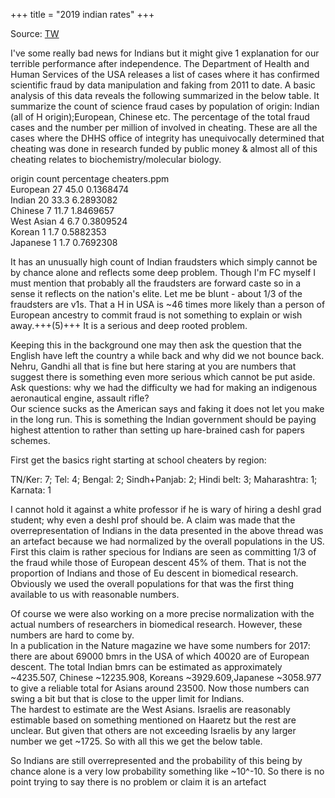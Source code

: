 +++
title = "2019 indian rates"
+++

Source: [TW](https://threadreaderapp.com/thread/1101297126880038914.html)

I've some really bad news for Indians but it might give 1 explanation for our terrible performance after independence. The Department of Health and Human Services of the USA releases a list of cases where it has confirmed scientific fraud by data manipulation and faking from 2011 to date. A basic analysis of this data reveals the following summarized in the below table. It summarize the count of science fraud cases by population of origin: Indian (all of H origin);European, Chinese etc. The percentage of the total fraud cases and the number per million of involved in cheating. These are all the cases where the DHHS office of integrity has unequivocally determined that cheating was done in research funded by public money & almost all of this cheating relates to biochemistry/molecular biology. 

origin count percentage cheaters.ppm  
European 27 45.0 0.1368474  
Indian 20 33.3 6.2893082  
Chinese 7 11.7 1.8469657  
West Asian 4 6.7 0.3809524  
Korean 1 1.7 0.5882353  
Japanese 1 1.7 0.7692308

It has an unusually high count of Indian fraudsters which simply cannot be by chance alone and reflects some deep problem. Though I'm FC myself I must mention that probably all the fraudsters are forward caste so in a sense it reflects on the nation's elite. Let me be blunt - about 1/3 of the fraudsters are v1s. That a H in USA is ~46 times more likely than a person of European ancestry to commit fraud is not something to explain or wish away.+++(5)+++ It is a serious and deep rooted problem. 

Keeping this in the background one may then ask the question that the English have left the country a while back and why did we not bounce back. Nehru, Gandhi all that is fine but here staring at you are numbers that suggest there is something even more serious which cannot be put aside. Ask questions: why we had the difficulty we had for making an indigenous aeronautical engine, assault rifle?  
Our science sucks as the American says and faking it does not let you make in the long run. 
This is something the Indian government should be paying highest attention to rather than setting up hare-brained cash for papers schemes.  

First get the basics right starting at school cheaters by region: 

TN/Ker: 7; Tel: 4; Bengal: 2; Sindh+Panjab: 2; Hindi belt: 3; Maharashtra: 1; Karnata: 1

I cannot hold it against a white professor if he is wary of hiring a deshI grad student; why even a deshI prof should be. A claim was made that the overrepresentation of Indians in the data presented in the above thread was an artefact because we had normalized by the overall populations in the US. First this claim is rather specious for Indians are seen as committing 1/3 of the fraud while those of European descent 45% of them. That is not the proportion of Indians and those of Eu descent in biomedical research. Obviously we used the overall populations for that was the first thing available to us with reasonable numbers. 


Of course we were also working on a more precise normalization with the actual numbers of researchers in biomedical research. However, these numbers are hard to come by.  
In a publication in the Nature magazine we have some numbers for 2017: there are about 69000 bmrs in the USA of which 40020 are of European descent. The total Indian bmrs can be estimated as approximately ~4235.507, Chinese ~12235.908, Koreans ~3929.609,Japanese ~3058.977 to give a reliable total for Asians around 23500. Now those numbers can swing a bit but that is close to the upper limit for Indians.  
The hardest to estimate are the West Asians. Israelis are reasonably estimable based on something mentioned on Haaretz but the rest are unclear. But given that others are not exceeding Israelis by any larger number we get ~1725. So with all this we get the below table.

So Indians are still overrepresented and the probability of this being by chance alone is a very low probability something like ~10^-10. So there is no point trying to say there is no problem or claim it is an artefact

